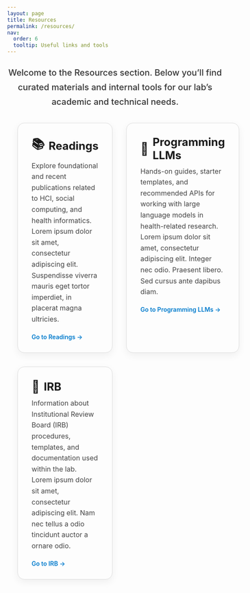 ```yaml
---
layout: page
title: Resources
permalink: /resources/
nav:
  order: 6
  tooltip: Useful links and tools
---
```


<!-- section break -->

<div class="content">

<style>
/* Make the intro text larger and cleaner */
.resource-intro {
  font-size: 1.25rem;
  font-weight: 500;
  line-height: 1.7;
  margin-top: 1.5rem;
  margin-bottom: 2rem;
  color: #333;
  text-align: center;
  max-width: 900px;
  margin-left: auto;
  margin-right: auto;
}

/* Full-width responsive layout */
.resource-grid {
  display: grid;
  grid-template-columns: 1fr;
  gap: 2rem;
  padding: 0 1.5rem;
  max-width: 1200px;
  margin: 0 auto;
}

@media (min-width: 768px) {
  .resource-grid {
    grid-template-columns: repeat(2, 1fr);
  }
}

.resource-card {
  border: 1px solid #ddd;
  border-radius: 16px;
  padding: 1.75rem 2rem;
  background-color: #fdfdfd;
  box-shadow: 0 6px 18px rgba(0, 0, 0, 0.06);
  transition: box-shadow 0.3s ease;
}

.resource-card:hover {
  box-shadow: 0 12px 30px rgba(0, 0, 0, 0.1);
}

.resource-title {
  font-size: 1.6rem;
  font-weight: 700;
  margin-bottom: 0.6rem;
  display: flex;
  align-items: center;
}

.resource-title span {
  font-size: 1.8rem;
  margin-right: 0.6rem;
}

.resource-desc {
  margin-bottom: 1.2rem;
  font-size: 1rem;
  line-height: 1.6;
  color: #444;
}

.resource-link a {
  font-weight: 600;
  color: #007acc;
  text-decoration: none;
}

.resource-link a:hover {
  text-decoration: underline;
}
</style>

<div class="resource-intro">
  Welcome to the Resources section. Below you’ll find curated materials and internal tools for our lab’s academic and technical needs.
</div>

<div class="resource-grid">

  <div class="resource-card">
    <div class="resource-title"><span>📚</span>Readings</div>
    <div class="resource-desc">
      Explore foundational and recent publications related to HCI, social computing, and health informatics.<br>
      Lorem ipsum dolor sit amet, consectetur adipiscing elit. Suspendisse viverra mauris eget tortor imperdiet, in placerat magna ultricies.
    </div>
    <div class="resource-link"><a href="readings">Go to Readings →</a></div>
  </div>

  <div class="resource-card">
    <div class="resource-title"><span>🧠</span>Programming LLMs</div>
    <div class="resource-desc">
      Hands-on guides, starter templates, and recommended APIs for working with large language models in health-related research.<br>
      Lorem ipsum dolor sit amet, consectetur adipiscing elit. Integer nec odio. Praesent libero. Sed cursus ante dapibus diam.
    </div>
    <div class="resource-link"><a href="programming-llms">Go to Programming LLMs →</a></div>
  </div>

  <div class="resource-card">
    <div class="resource-title"><span>📝</span>IRB</div>
    <div class="resource-desc">
      Information about Institutional Review Board (IRB) procedures, templates, and documentation used within the lab.<br>
      Lorem ipsum dolor sit amet, consectetur adipiscing elit. Nam nec tellus a odio tincidunt auctor a ornare odio.
    </div>
    <div class="resource-link"><a href="irb">Go to IRB →</a></div>
  </div>

</div>

</div>
